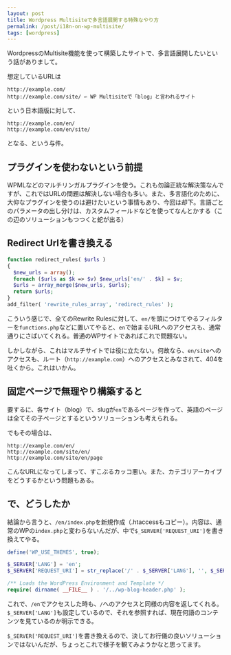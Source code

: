 ```yaml
---
layout: post
title: Wordpress Multisiteで多言語展開する特殊なやり方
permalink: /post/i18n-on-wp-multisite/
tags: [wordpress]
---
```


WordpressのMultisite機能を使って構築したサイトで、多言語展開したいという話がありまして。

想定しているURLは

```
http://example.com/
http://example.com/site/ ← WP Multisiteで「blog」と言われるサイト
```

という日本語版に対して、

```
http://example.com/en/
http://example.com/en/site/
```

となる、という与件。

## プラグインを使わないという前提

WPMLなどのマルチリンガルプラグインを使う。これも勿論正統な解決策なんですが、これではURLの問題は解決しない場合も多い。また、多言語化のために、大仰なプラグインを使うのは避けたいという事情もあり、今回は却下。言語ごとのパラメータの出し分けは、カスタムフィールドなどを使ってなんとかする（この辺のソリューションもつつくと蛇が出る）

## Redirect Urlを書き換える

```php
function redirect_rules( $urls )
{
  $new_urls = array();
  foreach ($urls as $k => $v) $new_urls['en/' . $k] = $v;
  $urls = array_merge($new_urls, $urls);
  return $urls;
}
add_filter( 'rewrite_rules_array', 'redirect_rules' );
```

こういう感じで、全てのRewrite Rulesに対して、`en/`を頭につけてやるフィルターを`functions.php`などに置いてやると、`en`で始まるURLへのアクセスも、通常通りにさばいてくれる。普通のWPサイトであればこれで問題ない。

しかしながら、これはマルチサイトでは役に立たない。何故なら、`en/site`へのアクセスも、ルート（`http://example.com`）へのアクセスとみなされて、404を吐くから。これはいかん。

## 固定ページで無理やり構築すると

要するに、各サイト（blog）で、slugが`en`であるページを作って、英語のページは全てその子ページとするというソリューションも考えられる。

でもその場合は、

```
http://example.com/en/
http://example.com/site/en/
http://example.com/site/en/page
```

こんなURLになってしまって、すこぶるカッコ悪い。また、カテゴリアーカイブをどうするかという問題もある。

## で、どうしたか

結論から言うと、`/en/index.php`を新規作成（.htaccessもコピー）。内容は、通常のWPの`index.php`と変わらないんだが、中で`$_SERVER['REQUEST_URI']`を書き換えてやる。

```php
define('WP_USE_THEMES', true);

$_SERVER['LANG'] = 'en';
$_SERVER['REQUEST_URI'] = str_replace('/' . $_SERVER['LANG'], '', $_SERVER['REQUEST_URI']);

/** Loads the WordPress Environment and Template */
require( dirname( __FILE__ ) . '/../wp-blog-header.php' );
```

これで、`/en`でアクセスした時も、`/`へのアクセスと同様の内容を返してくれる。`$_SERVER['LANG']`も設定しているので、それを参照すれば、現在何語のコンテンツを見ているのか明示できる。

`$_SERVER['REQUEST_URI']`を書き換えるので、決してお行儀の良いソリューションではないんだが、ちょっとこれで様子を観てみようかなと思ってます。
